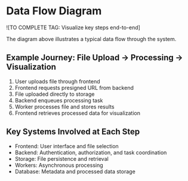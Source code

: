 # Data Flow Diagram

![TO COMPLETE TAG: Visualize key steps end-to-end]

The diagram above illustrates a typical data flow through the system.

## Example Journey: File Upload → Processing → Visualization

1. User uploads file through frontend
2. Frontend requests presigned URL from backend
3. File uploaded directly to storage
4. Backend enqueues processing task
5. Worker processes file and stores results
6. Frontend retrieves processed data for visualization

## Key Systems Involved at Each Step

- Frontend: User interface and file selection
- Backend: Authentication, authorization, and task coordination
- Storage: File persistence and retrieval
- Workers: Asynchronous processing
- Database: Metadata and processed data storage
